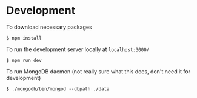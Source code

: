 # Development

To download necessary packages

```
$ npm install
```

To run the development server locally at `localhost:3000/`

```
$ npm run dev
```

To run MongoDB daemon (not really sure what this does, don't need it for development)

```
$ ./mongodb/bin/mongod --dbpath ./data
```
